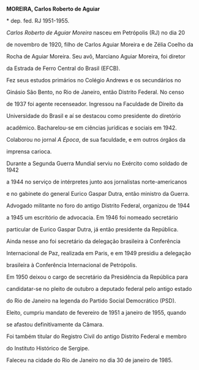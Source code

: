 **MOREIRA, Carlos Roberto de Aguiar**



\* dep. fed. RJ 1951-1955.



*Carlos Roberto de Aguiar Moreira* nasceu em Petrópolis (RJ) no dia 20

de novembro de 1920, filho de Carlos Aguiar Moreira e de Zélia Coelho da

Rocha de Aguiar Moreira. Seu avô, Marciano Aguiar Moreira, foi diretor

da Estrada de Ferro Central do Brasil (EFCB).



Fez seus estudos primários no Colégio Andrews e os secundários no

Ginásio São Bento, no Rio de Janeiro, então Distrito Federal. No censo

de 1937 foi agente recenseador. Ingressou na Faculdade de Direito da

Universidade do Brasil e aí se destacou como presidente do diretório

acadêmico. Bacharelou-se em ciências jurídicas e sociais em 1942.

Colaborou no jornal *A Época*, de sua faculdade, e em outros órgãos da

imprensa carioca.



Durante a Segunda Guerra Mundial serviu no Exército como soldado de 1942

a 1944 no serviço de intérpretes junto aos jornalistas norte-americanos

e no gabinete do general Eurico Gaspar Dutra, então ministro da Guerra.



Advogado militante no foro do antigo Distrito Federal, organizou de 1944

a 1945 um escritório de advocacia. Em 1946 foi nomeado secretário

particular de Eurico Gaspar Dutra, já então presidente da República.

Ainda nesse ano foi secretário da delegação brasileira à Conferência

Internacional de Paz, realizada em Paris, e em 1949 presidiu a delegação

brasileira à Conferência Internacional de Petrópolis.



Em 1950 deixou o cargo de secretário da Presidência da República para

candidatar-se no pleito de outubro a deputado federal pelo antigo estado

do Rio de Janeiro na legenda do Partido Social Democrático (PSD).

Eleito, cumpriu mandato de fevereiro de 1951 a janeiro de 1955, quando

se afastou definitivamente da Câmara.



Foi também titular do Registro Civil do antigo Distrito Federal e membro

do Instituto Histórico de Sergipe.



Faleceu na cidade do Rio de Janeiro no dia 30 de janeiro de 1985.



